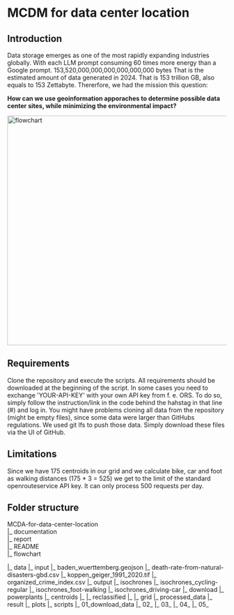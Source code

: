 # MCDM for data center location

## Introduction

Data storage emerges as one of the most rapidly expanding industries globally. With each LLM prompt consuming 60 times more energy than a Google prompt. 
153,520,000,000,000,000,000,000 bytes 
That is the estimated amount of data generated in 2024. That is 153 trillion GB, also equals to 153 Zettabyte.
Thererfore, we had the mission this question:

**How can we use geoinformation apporaches to determine possible data center sites, while minimizing the environmental impact?**

<img width="527" alt="flowchart" src="https://github.com/celthome/MCDA-for-data-center-location/assets/146074360/9d875919-2116-47f8-980e-6e54f03e0f10">

## Requirements
Clone the repository and execute the scripts. All requirements should be downloaded at the beginning of the script. In some cases you need to exchange 'YOUR-API-KEY' with your own API key from f. e. ORS. To do so, simply follow the instruction/link in the code behind the hahstag in that line (#) and log in. 
You might have problems cloning all data from the repository (might be empty files), since some data were larger than GitHubs regulations. We used git lfs to push those data. Simply download these files via the UI of GitHub.

## Limitations
Since we have 175 centroids in our grid and we calculate bike, car and foot as walking distances (175 * 3 = 525) we get to the limit of the standard openrouteservice API key. It can only process 500 requests per day.
 
## Folder structure
MCDA-for-data-center-location  
|_ documentation  
    |_ report  
    |_ README  
    |_ flowchart 

|_ data
    |_ input
        |_ baden_wuerttemberg.geojson
        |_ death-rate-from-natural-disasters-gbd.csv
        |_ koppen_geiger_1991_2020.tif
        |_ organized_crime_index.csv
    |_ output
        |_ isochrones
            |_ isochrones_cycling-regular
            |_ isochrones_foot-walking
            |_ isochrones_driving-car
        |_ download
            |_ powerplants
        |_ centroids
            |_
        |_ reclassified
            |_
        |_ grid
        |_ processed_data
    |_ result
|_ plots
|_ scripts
    |_ 01_download_data
    |_ 02_
    |_ 03_
    |_ 04_
    |_ 05_




    
